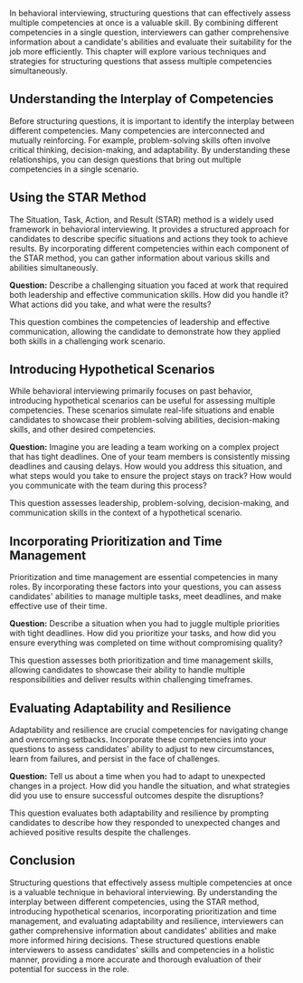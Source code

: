 
In behavioral interviewing, structuring questions that can effectively assess multiple competencies at once is a valuable skill. By combining different competencies in a single question, interviewers can gather comprehensive information about a candidate's abilities and evaluate their suitability for the job more efficiently. This chapter will explore various techniques and strategies for structuring questions that assess multiple competencies simultaneously.

Understanding the Interplay of Competencies
-------------------------------------------

Before structuring questions, it is important to identify the interplay between different competencies. Many competencies are interconnected and mutually reinforcing. For example, problem-solving skills often involve critical thinking, decision-making, and adaptability. By understanding these relationships, you can design questions that bring out multiple competencies in a single scenario.

Using the STAR Method
---------------------

The Situation, Task, Action, and Result (STAR) method is a widely used framework in behavioral interviewing. It provides a structured approach for candidates to describe specific situations and actions they took to achieve results. By incorporating different competencies within each component of the STAR method, you can gather information about various skills and abilities simultaneously.

**Question:** Describe a challenging situation you faced at work that required both leadership and effective communication skills. How did you handle it? What actions did you take, and what were the results?

This question combines the competencies of leadership and effective communication, allowing the candidate to demonstrate how they applied both skills in a challenging work scenario.

Introducing Hypothetical Scenarios
----------------------------------

While behavioral interviewing primarily focuses on past behavior, introducing hypothetical scenarios can be useful for assessing multiple competencies. These scenarios simulate real-life situations and enable candidates to showcase their problem-solving abilities, decision-making skills, and other desired competencies.

**Question:** Imagine you are leading a team working on a complex project that has tight deadlines. One of your team members is consistently missing deadlines and causing delays. How would you address this situation, and what steps would you take to ensure the project stays on track? How would you communicate with the team during this process?

This question assesses leadership, problem-solving, decision-making, and communication skills in the context of a hypothetical scenario.

Incorporating Prioritization and Time Management
------------------------------------------------

Prioritization and time management are essential competencies in many roles. By incorporating these factors into your questions, you can assess candidates' abilities to manage multiple tasks, meet deadlines, and make effective use of their time.

**Question:** Describe a situation when you had to juggle multiple priorities with tight deadlines. How did you prioritize your tasks, and how did you ensure everything was completed on time without compromising quality?

This question assesses both prioritization and time management skills, allowing candidates to showcase their ability to handle multiple responsibilities and deliver results within challenging timeframes.

Evaluating Adaptability and Resilience
--------------------------------------

Adaptability and resilience are crucial competencies for navigating change and overcoming setbacks. Incorporate these competencies into your questions to assess candidates' ability to adjust to new circumstances, learn from failures, and persist in the face of challenges.

**Question:** Tell us about a time when you had to adapt to unexpected changes in a project. How did you handle the situation, and what strategies did you use to ensure successful outcomes despite the disruptions?

This question evaluates both adaptability and resilience by prompting candidates to describe how they responded to unexpected changes and achieved positive results despite the challenges.

Conclusion
----------

Structuring questions that effectively assess multiple competencies at once is a valuable technique in behavioral interviewing. By understanding the interplay between different competencies, using the STAR method, introducing hypothetical scenarios, incorporating prioritization and time management, and evaluating adaptability and resilience, interviewers can gather comprehensive information about candidates' abilities and make more informed hiring decisions. These structured questions enable interviewers to assess candidates' skills and competencies in a holistic manner, providing a more accurate and thorough evaluation of their potential for success in the role.
